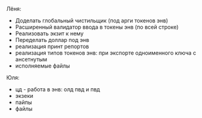 Лёня:
- Доделать глобальный чистильщик (под арги токенов энв)
- Расширенный валидатор ввода в токены энв (по всей строке)
- Реализовать экзит к нему
- Переделать доллар под энв
- реализация принт репортов
- реализация типов токенов энв: при экспорте одноименного ключа с ансетнутым
- исполняемые файлы

Юля:
- цд - работа в энв: олд пвд и пвд
- экзеки
- пайпы
- файлы
